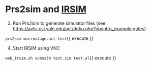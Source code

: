 # Prs2sim and [IRSIM](http://opencircuitdesign.com/irsim/index.html)

3. Run Prs2sim to generate simulator files (see https://avlsi.csl.yale.edu/act/doku.php?id=intro_example:gates)

`prs2sim microstage.act test`{{ execute }}

4. Start IRSIM using VNC

`web_irsim.sh scmos30 test.sim test.al`{{ execute }}
